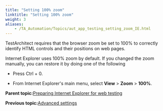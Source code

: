 ```yaml
--- 
title: "Setting 100% zoom"
linktitle: "Setting 100% zoom"
weight: 3
aliases: 
    - /TA_Automation/Topics/aut_app_testing_setting_zoom_IE.html
---
```


TestArchitect requires that the browser zoom be set to 100% to correctly identify HTML controls and their positions on web pages.

Internet Explorer uses 100% zoom by default. If you changed the zoom manually, you can restore it by doing one of the following

-   Press Ctrl + 0.

-   From Internet Explorer's main menu, select **View** \> **Zoom** \> **100%**.


**Parent topic:**[Preparing Internet Explorer for web testing](/TA_Help/Topics/ug_preparing_Internet_Explorer.html)

**Previous topic:**[Advanced settings](/TA_Automation/Topics/aut_advanced_settings_IE.html)

